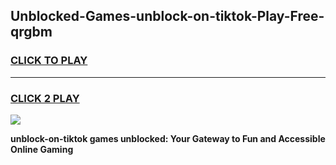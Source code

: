 
## Unblocked-Games-unblock-on-tiktok-Play-Free-qrgbm
<h3>
<a href="https://premium76.site?title=unblock-on-tiktok&ref=20M">CLICK TO PLAY</a></h3>
<hr>

<h3>
<a href="https://premium76.site?title=unblock-on-tiktok&ref=20M">CLICK 2 PLAY</a>
  
</h3>

<a href="https://premium76.site?title=unblock-on-tiktok&ref=19M"><img src="https://clearcache.store/games.png"></a>


**unblock-on-tiktok games unblocked: Your Gateway to Fun and Accessible Online Gaming**
